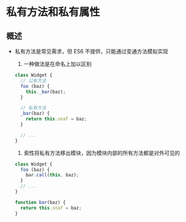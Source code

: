 # 私有方法和私有属性

## 概述

+ 私有方法是常见需求，但 ES6 不提供，只能通过变通方法模拟实现

    1. 一种做法是在命名上加以区别

    ```js
    class Widget {
      // 公有方法
      foo (baz) {
        this._bar(baz);
      }

      // 私有方法
      _bar(baz) {
        return this.snaf = baz;
      }

      // ...
    }
    ```

    1. 索性将私有方法移出模块，因为模块内部的所有方法都是对外可见的

    ```js
    class Widget {
      foo (baz) {
        bar.call(this, baz);
      }
      // ...
    }

    function bar(baz) {
      return this.snaf = baz;
    }
    ```
